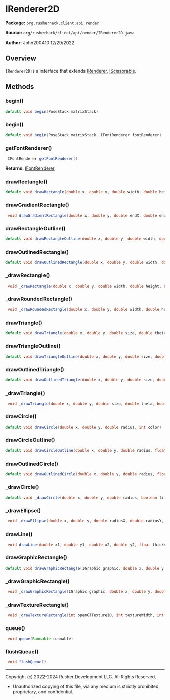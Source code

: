 # IRenderer2D

**Package:** `org.rusherhack.client.api.render`

**Source:** `org/rusherhack/client/api/render/IRenderer2D.java`

**Author:** John200410 12/29/2022



## Overview

`IRenderer2D` is a interface that extends [IRenderer](IRenderer.md), [IScissorable](IScissorable.md).

## Methods

### begin()

```java
default void begin(PoseStack matrixStack)
```

### begin()

```java
default void begin(PoseStack matrixStack, IFontRenderer fontRenderer)
```

### getFontRenderer()

```java
 IFontRenderer getFontRenderer()
```

**Returns:** [IFontRenderer](IFontRenderer.md)

### drawRectangle()

```java
default void drawRectangle(double x, double y, double width, double height, int color)
```

### drawGradientRectangle()

```java
 void drawGradientRectangle(double x, double y, double endX, double endY, double width, double height, int startColor, int endColor)
```

### drawRectangleOutline()

```java
default void drawRectangleOutline(double x, double y, double width, double height, float outlineThickness, int color)
```

### drawOutlinedRectangle()

```java
default void drawOutlinedRectangle(double x, double y, double width, double height, float outlineThickness, int color, int outlineColor)
```

### _drawRectangle()

```java
 void _drawRectangle(double x, double y, double width, double height, boolean fill, boolean outline, float outlineThickness, int fillColor, int outlineColor)
```

### _drawRoundedRectangle()

```java
 void _drawRoundedRectangle(double x, double y, double width, double height, double radius, boolean fill, boolean outline, float outlineThickness, int fillColor, int outlineColor)
```

### drawTriangle()

```java
default void drawTriangle(double x, double y, double size, double theta, int color)
```

### drawTriangleOutline()

```java
default void drawTriangleOutline(double x, double y, double size, double theta, float outlineThickness, int color)
```

### drawOutlinedTriangle()

```java
default void drawOutlinedTriangle(double x, double y, double size, double theta, float outlineThickness, int color, int outlineColor)
```

### _drawTriangle()

```java
 void _drawTriangle(double x, double y, double size, double theta, boolean fill, boolean outline, float outlineThickness, int fillColor, int outlineColor)
```

### drawCircle()

```java
default void drawCircle(double x, double y, double radius, int color)
```

### drawCircleOutline()

```java
default void drawCircleOutline(double x, double y, double radius, float outlineThickness, int color)
```

### drawOutlinedCircle()

```java
default void drawOutlinedCircle(double x, double y, double radius, float outlineThickness, int color, int outlineColor)
```

### _drawCircle()

```java
default void _drawCircle(double x, double y, double radius, boolean fill, boolean outline, float outlineThickness, int fillColor, int outlineColor)
```

### _drawEllipse()

```java
 void _drawEllipse(double x, double y, double radiusX, double radiusY, boolean fill, boolean outline, float outlineThickness, int fillColor, int outlineColor)
```

### drawLine()

```java
 void drawLine(double x1, double y1, double x2, double y2, float thickness, int color)
```

### drawGraphicRectangle()

```java
default void drawGraphicRectangle(IGraphic graphic, double x, double y, double width, double height)
```

### _drawGraphicRectangle()

```java
 void _drawGraphicRectangle(IGraphic graphic, double x, double y, double width, double height, double roundedRadius)
```

### _drawTextureRectangle()

```java
 void _drawTextureRectangle(int openGlTextureID, int textureWidth, int textureHeight, double x, double y, double width, double height, double roundedRadius)
```

### queue()

```java
 void queue(Runnable runnable)
```

### flushQueue()

```java
 void flushQueue()
```

---

Copyright (c) 2022-2024 Rusher Development LLC. All Rights Reserved.
* Unauthorized copying of this file, via any medium is strictly prohibited, proprietary, and confidential.

